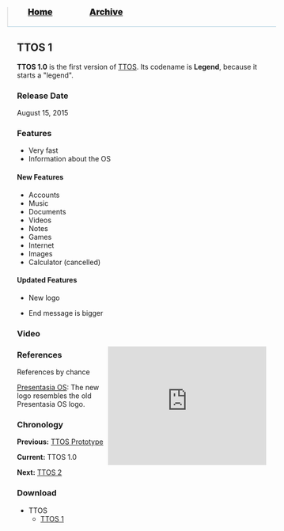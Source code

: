 <blockquote style="background: #0000;border-bottom: 1px solid #B2D2E1;height: 30px;margin: 0 -20px 20px;padding: 0px 20px 9px 40px;">
  <p style=""><a href="https://pptos-org.github.io/pptos/" style="font-size: 17px;font-weight: 900;font-style: normal;text-shadow: rgba(255,255,255,0.9) 0 1px 0;">Home</a>&nbsp;&nbsp;&nbsp;&nbsp;&nbsp;&nbsp;&nbsp;&nbsp;&nbsp;&nbsp;&nbsp;&nbsp;&nbsp;&nbsp;&nbsp;&nbsp;&nbsp;&nbsp;
    <a href="https://pptos-org.github.io/pptos/archive/" style="font-size: 17px;font-weight: 900;font-style: normal;text-shadow: rgba(255,255,255,0.9) 0 1px 0;">Archive</a>
  </p>
</blockquote>

## TTOS 1

**TTOS 1.0** is the first version of [TTOS](https://pptos-org.github.io/pptos/wiki/TTOS/). Its codename is **Legend**, because it starts a "legend". 

### Release Date

August 15, 2015

### Features

- Very fast
- Information about the OS

#### New Features

- Accounts
- Music
- Documents
- Videos
- Notes
- Games
- Internet
- Images
- Calculator (cancelled)

#### Updated Features

- New logo

- End message is bigger

### Video

<iframe align="right" src="https://archive.org/embed/pptoswiki-video/PowerPoint%20OS%20-%20TTOS%201.0%20%28Reupload%29.mp4" width="320" height="240" frameborder="0" webkitallowfullscreen="true" mozallowfullscreen="true" allowfullscreen></iframe>

### References

References by chance

[Presentasia OS](https://pptos-org.github.io/pptos/wiki/Presentasia_OS): The new logo resembles the old Presentasia OS logo. 

### Chronology

**Previous:** [TTOS Prototype](https://pptos-org.github.io/pptos/wiki/TTOS/TTOS_Prototype)

**Current:** TTOS 1.0

**Next:** [TTOS 2](https://pptos-org.github.io/pptos/wiki/TTOS/TTOS_2)

### Download

- TTOS
  - [TTOS 1](https://github.com/pptos-org/pptos/raw/gh-pages/files/TTOS/ttos1.0.pptx)

<body style="background-image: url(https://raw.githubusercontent.com/hexa-one/pptos-wiki/gh-pages/assets/background/background.png);background-repeat: no-repeat;background-attachment: fixed;background-size: cover;">